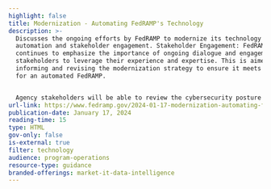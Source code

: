 ```yaml
---
highlight: false
title: Modernization - Automating FedRAMP's Technology
description: >-
  Discusses the ongoing efforts by FedRAMP to modernize its technology through
  automation and stakeholder engagement. Stakeholder Engagement: FedRAMP
  continues to emphasize the importance of ongoing dialogue and engagement with
  stakeholders to leverage their experience and expertise. This is aimed at
  informing and revising the modernization strategy to ensure it meets the needs
  for an automated FedRAMP.


  Agency stakeholders will be able to review the cybersecurity posture of cloud service offerings (CSOs) on demand via dashboards to continuously monitor and evaluate risk to their own agency, improving threat and risk awareness. FedRAMP also invites stakeholders to join their monthly Office Hours session to discuss technology modernization priorities. Attendees are encouraged to come prepared with questions and to submit them ahead of time.
url-link: https://www.fedramp.gov/2024-01-17-modernization-automating-fedramps-technology/
publication-date: January 17, 2024
reading-time: 15
type: HTML
gov-only: false
is-external: true
filter: technology
audience: program-operations
resource-type: guidance
branded-offerings: market-it-data-intelligence
---
```

